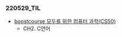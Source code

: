 ### 220529_TIL

- [boostcourse 모두를 위한 컴퓨터 과학(CS50)](https://www.boostcourse.org/cs112/joinLectures/41307)
  - CH2. C언어
